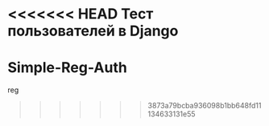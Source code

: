 <<<<<<< HEAD
Тест пользователей в Django
=======
# Simple-Reg-Auth
reg
>>>>>>> 3873a79bcba936098b1bb648fd11134633131e55
